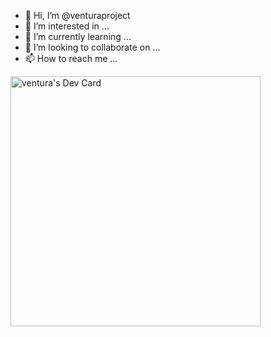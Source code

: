 - 👋 Hi, I’m @venturaproject
- 👀 I’m interested in ...
- 🌱 I’m currently learning ...
- 💞️ I’m looking to collaborate on ...
- 📫 How to reach me ...

<!---
venturaproject/venturaproject is a ✨ special ✨ repository because its `README.md` (this file) appears on your GitHub profile.
You can click the Preview link to take a look at your changes.
--->
<a href="https://app.daily.dev/ventura"><img src="https://api.daily.dev/devcards/625551a826b54bebb2abedcc5d8abac3.png?r=kwf" width="400" alt="ventura's Dev Card"/></a>
